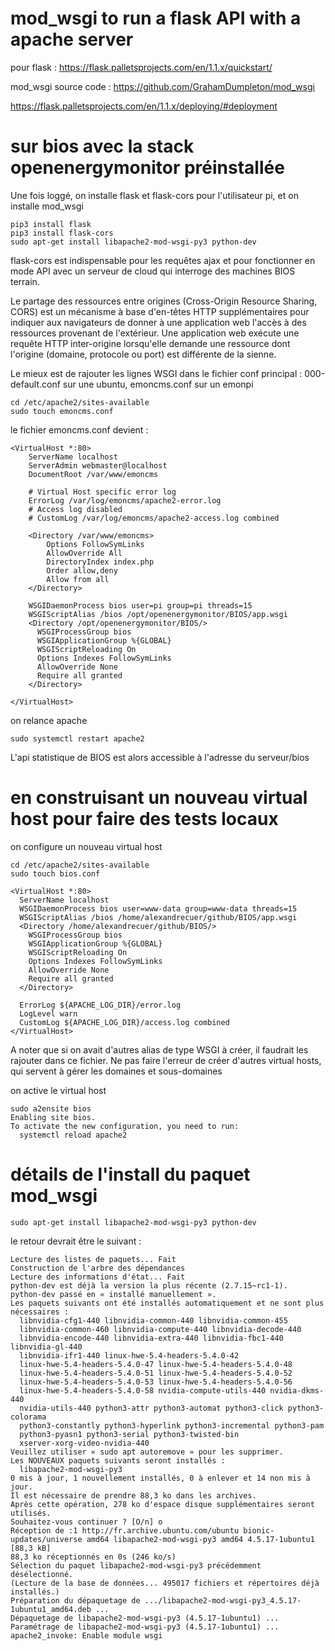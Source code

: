 # mod_wsgi to run a flask API with a apache server 

pour flask : https://flask.palletsprojects.com/en/1.1.x/quickstart/

mod_wsgi source code : https://github.com/GrahamDumpleton/mod_wsgi

https://flask.palletsprojects.com/en/1.1.x/deploying/#deployment

# sur bios avec la stack openenergymonitor préinstallée 

Une fois loggé, on installe flask et flask-cors pour l'utilisateur pi, et on installe mod_wsgi
```
pip3 install flask
pip3 install flask-cors
sudo apt-get install libapache2-mod-wsgi-py3 python-dev
```
flask-cors est indispensable pour les requêtes ajax et pour fonctionner en mode API avec un serveur de cloud qui interroge des machines BIOS terrain.

Le partage des ressources entre origines (Cross-Origin Resource Sharing, CORS) est un mécanisme à base d'en-têtes HTTP supplémentaires pour indiquer aux navigateurs de donner à une application web l'accès à des ressources provenant de l'extérieur. Une application web exécute une requête HTTP inter-origine lorsqu'elle demande une ressource dont l'origine (domaine, protocole ou port) est différente de la sienne. 

Le mieux est de rajouter les lignes WSGI dans le fichier conf principal : 000-default.conf sur une ubuntu, emoncms.conf sur un emonpi
```
cd /etc/apache2/sites-available
sudo touch emoncms.conf
```
le fichier emoncms.conf devient :
```
<VirtualHost *:80>
    ServerName localhost
    ServerAdmin webmaster@localhost
    DocumentRoot /var/www/emoncms

    # Virtual Host specific error log
    ErrorLog /var/log/emoncms/apache2-error.log
    # Access log disabled
    # CustomLog /var/log/emoncms/apache2-access.log combined

    <Directory /var/www/emoncms>
        Options FollowSymLinks
        AllowOverride All
        DirectoryIndex index.php
        Order allow,deny
        Allow from all
    </Directory>

    WSGIDaemonProcess bios user=pi group=pi threads=15
    WSGIScriptAlias /bios /opt/openenergymonitor/BIOS/app.wsgi
    <Directory /opt/openenergymonitor/BIOS/>
      WSGIProcessGroup bios
      WSGIApplicationGroup %{GLOBAL}
      WSGIScriptReloading On
      Options Indexes FollowSymLinks
      AllowOverride None
      Require all granted
    </Directory>

</VirtualHost>
```
on relance apache
```
sudo systemctl restart apache2
```
L'api statistique de BIOS est alors accessible à l'adresse du serveur/bios

# en construisant un nouveau virtual host pour faire des tests locaux
on configure un nouveau virtual host
```
cd /etc/apache2/sites-available
sudo touch bios.conf
```
```
<VirtualHost *:80>
  ServerName localhost
  WSGIDaemonProcess bios user=www-data group=www-data threads=15
  WSGIScriptAlias /bios /home/alexandrecuer/github/BIOS/app.wsgi
  <Directory /home/alexandrecuer/github/BIOS/>
    WSGIProcessGroup bios
    WSGIApplicationGroup %{GLOBAL}
    WSGIScriptReloading On
    Options Indexes FollowSymLinks
    AllowOverride None
    Require all granted
  </Directory>

  ErrorLog ${APACHE_LOG_DIR}/error.log
  LogLevel warn
  CustomLog ${APACHE_LOG_DIR}/access.log combined
</VirtualHost>
```
A noter que si on avait d'autres alias de type WSGI à créer, il faudrait les rajouter dans ce fichier. 
Ne pas faire l'erreur de créer d'autres virtual hosts, qui servent à gérer les domaines et sous-domaines 

on active le virtual host
```
sudo a2ensite bios
Enabling site bios.
To activate the new configuration, you need to run:
  systemctl reload apache2
```

# détails de l'install du paquet mod_wsgi
```
sudo apt-get install libapache2-mod-wsgi-py3 python-dev
```
le retour devrait être le suivant :
```
Lecture des listes de paquets... Fait
Construction de l'arbre des dépendances       
Lecture des informations d'état... Fait
python-dev est déjà la version la plus récente (2.7.15~rc1-1).
python-dev passé en « installé manuellement ».
Les paquets suivants ont été installés automatiquement et ne sont plus nécessaires :
  libnvidia-cfg1-440 libnvidia-common-440 libnvidia-common-455
  libnvidia-common-460 libnvidia-compute-440 libnvidia-decode-440
  libnvidia-encode-440 libnvidia-extra-440 libnvidia-fbc1-440 libnvidia-gl-440
  libnvidia-ifr1-440 linux-hwe-5.4-headers-5.4.0-42
  linux-hwe-5.4-headers-5.4.0-47 linux-hwe-5.4-headers-5.4.0-48
  linux-hwe-5.4-headers-5.4.0-51 linux-hwe-5.4-headers-5.4.0-52
  linux-hwe-5.4-headers-5.4.0-53 linux-hwe-5.4-headers-5.4.0-56
  linux-hwe-5.4-headers-5.4.0-58 nvidia-compute-utils-440 nvidia-dkms-440
  nvidia-utils-440 python3-attr python3-automat python3-click python3-colorama
  python3-constantly python3-hyperlink python3-incremental python3-pam
  python3-pyasn1 python3-serial python3-twisted-bin
  xserver-xorg-video-nvidia-440
Veuillez utiliser « sudo apt autoremove » pour les supprimer.
Les NOUVEAUX paquets suivants seront installés :
  libapache2-mod-wsgi-py3
0 mis à jour, 1 nouvellement installés, 0 à enlever et 14 non mis à jour.
Il est nécessaire de prendre 88,3 ko dans les archives.
Après cette opération, 278 ko d'espace disque supplémentaires seront utilisés.
Souhaitez-vous continuer ? [O/n] o
Réception de :1 http://fr.archive.ubuntu.com/ubuntu bionic-updates/universe amd64 libapache2-mod-wsgi-py3 amd64 4.5.17-1ubuntu1 [88,3 kB]
88,3 ko réceptionnés en 0s (246 ko/s)              
Sélection du paquet libapache2-mod-wsgi-py3 précédemment désélectionné.
(Lecture de la base de données... 495017 fichiers et répertoires déjà installés.)
Préparation du dépaquetage de .../libapache2-mod-wsgi-py3_4.5.17-1ubuntu1_amd64.deb ...
Dépaquetage de libapache2-mod-wsgi-py3 (4.5.17-1ubuntu1) ...
Paramétrage de libapache2-mod-wsgi-py3 (4.5.17-1ubuntu1) ...
apache2_invoke: Enable module wsgi
```
